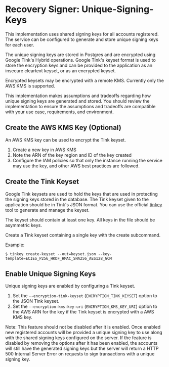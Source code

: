 # Recovery Signer: Unique-Signing-Keys

This implementation uses shared signing keys for all accounts registered. The
service can be configured to generate and store unique signing keys for each
user.

The unique signing keys are stored in Postgres and are encrypted using Google
Tink's Hybrid operations. Google Tink's keyset format is used to store the
encryption keys and can be provided to the application as an insecure cleartext
keyset, or as an encrypted keyset.

Encrypted keysets may be encrypted with a remote KMS. Currently only the AWS
KMS is supported.

This implementation makes assumptions and tradeoffs regarding how unique
signing keys are generated and stored. You should review the implementation to
ensure the assumptions and tradeoffs are compatible with your use case,
requirements, and environment.

## Create the AWS KMS Key (Optional)

An AWS KMS key can be used to encrypt the Tink keyset.

1. Create a new key in AWS KMS
2. Note the ARN of the key region and ID of the key created
3. Configure the IAM policies so that only the instance running the service may
   use the key, and other AWS best practices are followed.

## Create the Tink Keyset

Google Tink keysets are used to hold the keys that are used in protecting the
signing keys stored in the database. The Tink keyset given to the application
should be in Tink's JSON format. You can use the official [tinkey] tool to
generate and manage the keyset.

The keyset should contain at least one key. All keys in the file should be
asymmetric keys.

Create a Tink keyset containing a single key with the create subcommand.

Example:
```
$ tinkey create-keyset --out=keyset.json --key-template=ECIES_P256_HKDF_HMAC_SHA256_AES128_GCM
```

[tinkey]: https://github.com/google/tink/blob/master/docs/TINKEY.md

## Enable Unique Signing Keys

Unique signing keys are enabled by configuring a Tink keyset.

1. Set the `--encryption-tink-keyset` (`ENCRYPTION_TINK_KEYSET`) option to the
   JSON Tink keyset.
2. Set the `--encryption-kms-key-uri` (`ENCRYPTION_KMS_KEY_URI`) option to the
   AWS ARN for the key if the Tink keyset is encrypted with a AWS KMS key.

Note: This feature should not be disabled after it is enabled. Once enabled new
registered accounts will be provided a unique signing key to use along with the
shared signing keys configured on the server. If the feature is disabled by
removing the options after it has been enabled, the accounts will still have
the generated signing keys but the server will return a HTTP 500 Internal
Server Error on requests to sign transactions with a unique signing key.
